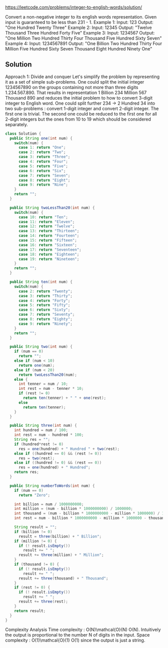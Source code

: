 https://leetcode.com/problems/integer-to-english-words/solution/

Convert a non-negative integer to its english words representation. Given input is guaranteed to be less than 231 - 1.
Example 1:
Input: 123
Output: "One Hundred Twenty Three"
Example 2:
Input: 12345
Output: "Twelve Thousand Three Hundred Forty Five"
Example 3:
Input: 1234567
Output: "One Million Two Hundred Thirty Four Thousand Five Hundred Sixty Seven"
Example 4:
Input: 1234567891
Output: "One Billion Two Hundred Thirty Four Million Five Hundred Sixty Seven Thousand Eight Hundred Ninety One"

## Solution
Approach 1: Divide and conquer
Let's simplify the problem by representing it as a set of simple sub-problems. One could split the initial integer 1234567890 on
the groups containing not more than three digits 1.234.567.890. That results in representation 1 Billion 234 Million 567 Thousand 890 
and reduces the initial problem to how to convert 3-digit integer to English word. One could split further 234 -> 2 Hundred 34 into 
two sub-problems : convert 1-digit integer and convert 2-digit integer. The first one is trivial. The second one could be reduced to the 
first one for all 2-digit integers but the ones from 10 to 19 which should be considered separately.

```java
class Solution {
  public String one(int num) {
    switch(num) {
      case 1: return "One";
      case 2: return "Two";
      case 3: return "Three";
      case 4: return "Four";
      case 5: return "Five";
      case 6: return "Six";
      case 7: return "Seven";
      case 8: return "Eight";
      case 9: return "Nine";
    }
    return "";
  }

  public String twoLessThan20(int num) {
    switch(num) {
      case 10: return "Ten";
      case 11: return "Eleven";
      case 12: return "Twelve";
      case 13: return "Thirteen";
      case 14: return "Fourteen";
      case 15: return "Fifteen";
      case 16: return "Sixteen";
      case 17: return "Seventeen";
      case 18: return "Eighteen";
      case 19: return "Nineteen";
    }
    return "";
  }

  public String ten(int num) {
    switch(num) {
      case 2: return "Twenty";
      case 3: return "Thirty";
      case 4: return "Forty";
      case 5: return "Fifty";
      case 6: return "Sixty";
      case 7: return "Seventy";
      case 8: return "Eighty";
      case 9: return "Ninety";
    }
    return "";
  }

  public String two(int num) {
    if (num == 0)
      return "";
    else if (num < 10)
      return one(num);
    else if (num < 20)
      return twoLessThan20(num);
    else {
      int tenner = num / 10;
      int rest = num - tenner * 10;
      if (rest != 0)
        return ten(tenner) + " " + one(rest);
      else
        return ten(tenner);
    }
  }

  public String three(int num) {
    int hundred = num / 100;
    int rest = num - hundred * 100;
    String res = "";
    if (hundred*rest != 0)
      res = one(hundred) + " Hundred " + two(rest);
    else if ((hundred == 0) && (rest != 0))
      res = two(rest);
    else if ((hundred != 0) && (rest == 0))
      res = one(hundred) + " Hundred";
    return res;
  }

  public String numberToWords(int num) {
    if (num == 0)
      return "Zero";

    int billion = num / 1000000000;
    int million = (num - billion * 1000000000) / 1000000;
    int thousand = (num - billion * 1000000000 - million * 1000000) / 1000;
    int rest = num - billion * 1000000000 - million * 1000000 - thousand * 1000;

    String result = "";
    if (billion != 0)
      result = three(billion) + " Billion";
    if (million != 0) {
      if (! result.isEmpty())
        result += " ";
      result += three(million) + " Million";
    }
    if (thousand != 0) {
      if (! result.isEmpty())
        result += " ";
      result += three(thousand) + " Thousand";
    }
    if (rest != 0) {
      if (! result.isEmpty())
        result += " ";
      result += three(rest);
    }
    return result;
  }
}
``` 
Complexity Analysis
Time complexity : 
O(N)\mathcal{O}(N)
O(N). Intuitively the output is proportional to the number N of digits in the input.
Space complexity : 
O(1)\mathcal{O}(1)
O(1) since the output is just a string.
